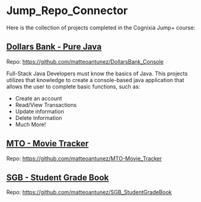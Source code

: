 # Jump_Repo_Connector

Here is the collection of projects completed in the Cognixia Jump+ course:

## [Dollars Bank - Pure Java](https://github.com/matteoantunez/DollarsBank_Console)
Repo: https://github.com/matteoantunez/DollarsBank_Console

Full-Stack Java Developers must know the basics of Java. This projects utilizes that knowledge to create a console-based java application that allows the user to complete basic functions, such as:

* Create an account
* Read/View Transactions
* Update information
* Delete Information
* Much More!

## [MTO - Movie Tracker](https://github.com/matteoantunez/MTO-Movie_Tracker)
Repo: https://github.com/matteoantunez/MTO-Movie_Tracker

## [SGB - Student Grade Book](https://github.com/matteoantunez/SGB_StudentGradeBook)
Repo: https://github.com/matteoantunez/SGB_StudentGradeBook
